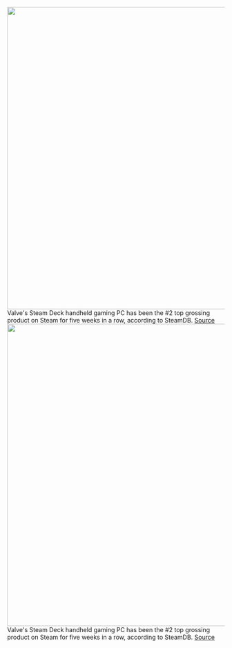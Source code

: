 <img src='https://cdn.vox-cdn.com/thumbor/zygwJCBhZ69oa2PIsr_ss0wGBLg=/0x0:2040x1360/1200x800/filters:focal(825x439:1151x765)/cdn.vox-cdn.com/uploads/chorus_image/image/70755631/vpavic_220210_5030_0054_Edit.0.jpg' width='700px' /><br/>
Valve's Steam Deck handheld gaming PC has been the #2 top grossing product on Steam for five weeks in a row, according to SteamDB.
<a href='https://www.theverge.com/23027375/steam-deck-sales-numbers-figures-best-selling'> Source <a/><img src='https://cdn.vox-cdn.com/thumbor/zygwJCBhZ69oa2PIsr_ss0wGBLg=/0x0:2040x1360/1200x800/filters:focal(825x439:1151x765)/cdn.vox-cdn.com/uploads/chorus_image/image/70755631/vpavic_220210_5030_0054_Edit.0.jpg' width='700px' /><br/>
Valve's Steam Deck handheld gaming PC has been the #2 top grossing product on Steam for five weeks in a row, according to SteamDB.
<a href='https://www.theverge.com/23027375/steam-deck-sales-numbers-figures-best-selling'> Source <a/>